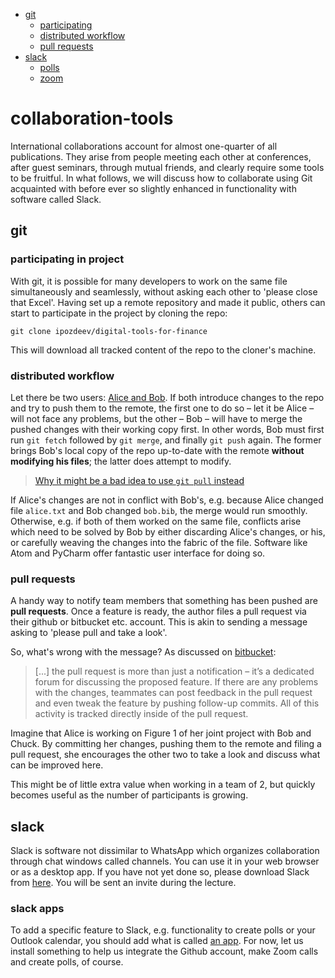 <!-- TOC -->

-   [git](#git)
    -   [participating](#participating)
    -   [distributed workflow](#distributed-workflow)
    -   [pull requests](#pull-requests)
-   [slack](#slack)
    -   [polls](#polls)
    -   [zoom](#zoom)

<!-- /TOC -->

# collaboration-tools
International collaborations account for almost one-quarter of all publications. They arise from people meeting each other at conferences, after guest seminars, through mutual friends, and clearly require some tools to be fruitful. In what follows, we will discuss how to collaborate using Git acquainted with before ever so slightly enhanced in functionality with software called Slack.

## git
### participating in project
With git, it is possible for many developers to work on the same file simultaneously and seamlessly, without asking each other to 'please close that Excel'. Having set up a remote repository and made it public, others can start to participate in the project by cloning the repo:
```
git clone ipozdeev/digital-tools-for-finance
```
This will download all tracked content of the repo to the cloner's machine.

### distributed workflow
Let there be two users: [Alice and Bob](https://en.wikipedia.org/wiki/Alice_and_Bob#History). If both introduce changes to the repo and try to push them to the remote, the first one to do so &ndash; let it be Alice &ndash; will not face any problems, but the other &ndash; Bob &ndash; will have to merge the pushed changes with their working copy first. In other words, Bob must first run `git fetch` followed by `git merge`, and finally `git push` again. The former brings Bob's local copy of the repo up-to-date with the remote **without modifying his files**; the latter does attempt to modify.

> [Why it might be a bad idea to use `git pull` instead](https://longair.net/blog/2009/04/16/git-fetch-and-merge/)

If Alice's changes are not in conflict with Bob's, e.g. because Alice changed file `alice.txt` and Bob changed `bob.bib`, the merge would run smoothly. Otherwise, e.g. if both of them worked on the same file, conflicts arise which need to be solved by Bob by either discarding Alice's changes, or his, or carefully weaving the changes into the fabric of the file. Software like Atom and PyCharm offer fantastic user interface for doing so.

### pull requests
A handy way to notify team members that something has been pushed are **pull requests**. Once a feature is ready, the author files a pull request via their github or bitbucket etc. account. This is akin to sending a message asking to 'please pull and take a look'.

So, what's wrong with the message? As discussed on [bitbucket](https://www.atlassian.com/git/tutorials/making-a-pull-request):
> \[...\] the pull request is more than just a notification &ndash; it’s a dedicated forum for discussing the proposed feature. If there are any problems with the changes, teammates can post feedback in the pull request and even tweak the feature by pushing follow-up commits. All of this activity is tracked directly inside of the pull request.

Imagine that Alice is working on Figure 1 of her joint project with Bob and Chuck. By committing her changes, pushing them to the remote and filing a pull request, she encourages the other two to take a look and discuss what can be improved here.

This might be of little extra value when working in a team of 2, but quickly becomes useful as the number of participants is growing.

## slack
Slack is software not dissimilar to WhatsApp which organizes collaboration through chat windows called channels. You can use it in your web browser or as a desktop app. If you have not yet done so, please download Slack from [here](https://slack.com/). You will be sent an invite during the lecture.

### slack apps
To add a specific feature to Slack, e.g. functionality to create polls or your Outlook calendar, you should add what is called [an app](https://slack.com/intl/en-ch/resources/slack-101/what-is-an-app). For now, let us install something to help us integrate the Github account, make Zoom calls and create polls, of course.
